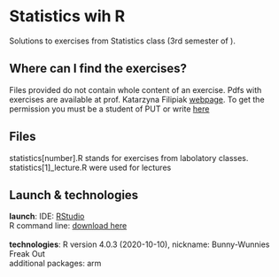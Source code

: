 # Statistics wih R
Solutions to exercises from Statistics class (3rd semester of ). 

## Where can I find the exercises?
Files provided do not contain whole content of an exercise. Pdfs with exercises are available at prof. Katarzyna Filipiak [webpage](http://katarzyna.filipiak.pracownik.put.poznan.pl/AI.html). To get the permission you must be a student of PUT or write [here](http://katarzyna.filipiak.pracownik.put.poznan.pl/kontakt.html)

## Files
statistics[number].R stands for exercises from labolatory classes. statistics[1]\_lecture.R were used for lectures

## Launch & technologies
**launch**: IDE: [RStudio](https://rstudio.com/)  <br> R command line: [download here](https://cloud.r-project.org/) <br><br>
**technologies**: R version 4.0.3 (2020-10-10), nickname: Bunny-Wunnies Freak Out <br> additional packages: arm <br>



